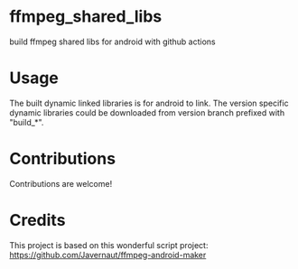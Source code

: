 # ffmpeg_shared_libs
build ffmpeg shared libs for android with github actions

# Usage
The built dynamic linked libraries is for android to link. The version specific dynamic libraries could be downloaded from version branch prefixed with "build_*".

# Contributions
Contributions are welcome!

# Credits
This project is based on this wonderful script project: https://github.com/Javernaut/ffmpeg-android-maker
